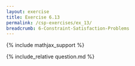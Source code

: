 ```yaml
---
layout: exercise
title: Exercise 6.13
permalink: /csp-exercises/ex_13/
breadcrumb: 6-Constraint-Satisfaction-Problems
---
```


{% include mathjax_support %}

<div><i class="arrow-up loader" data-chapter="csp-exercises" data-exercise="ex_13" data-rating="0"></i></div>
{% include_relative question.md %}
